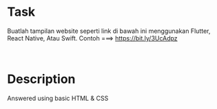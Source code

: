 # Task

Buatlah tampilan website seperti link di bawah ini menggunakan Flutter, React
Native, Atau Swift. Contoh ===> https://bit.ly/3UcAdpz

</br>

# Description

Answered using basic HTML & CSS
